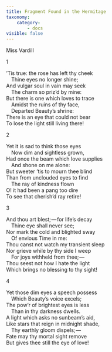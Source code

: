 ```yaml
---
title: Fragment Found in the Hermitage
taxonomy:
    category:
        - docs
visible: false
---
```


<div class="author">Miss Vardill</div>

1  

’Tis true: the rose has left thy cheek  
&emsp;Thine eyes no longer shine;  
And vulgar soul in vain may seek  
&emsp;The charm so priz’d by mine:  
But there is one which loves to trace  
&emsp;Amidst the ruins of thy face,  
&emsp;Departed Beauty’s shrine:  
There is an eye that could not bear  
To lose the light still living there!  


2

Yet it is sad to think those eyes  
&emsp;Now dim and sightless grown,  
Had once the beam which love supplies  
&emsp;And shone on me alone:  
But sweeter ’tis to mourn thee blind  
Than from unclouded eyes to find  
&emsp;The ray of kindness flown  
O! it had been a pang too dire  
To see that cherish’d ray retire!  

3

And thou art blest; — for life’s decay  
&emsp;Thine eye shall never see;  
Nor mark the cold and blighted sway  
&emsp;Of envious Time in me:  
Thou canst not watch my transient sleep  
Nor grieve while by thy side I weep  
&emsp;For joys withheld from thee; —   
Thou seest not how I hate the light  
Which brings no blessing to thy sight!  

4

Yet those dim eyes a speech possess  
&emsp;Which Beauty’s voice excels;  
The pow’r of brightest eyes is less  
&emsp;Than in thy darkness dwells.  
A light which asks no sunbeam’s aid,  
Like stars that reign in midnight shade,  
&emsp;Thy earthly gloom dispels; —   
Fate may thy mortal sight remove  
But gives thee still the eye of love!